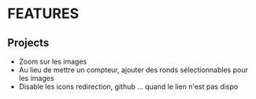 # FEATURES

## Projects

- Zoom sur les images
- Au lieu de mettre un compteur, ajouter des ronds sélectionnables pour les images
- Disable les icons redirection, github ... quand le lien n'est pas dispo

